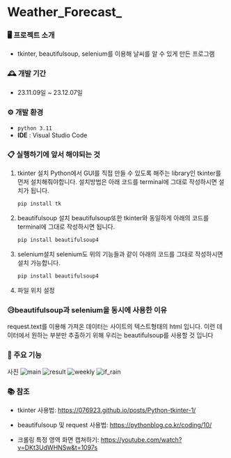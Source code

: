 # Weather_Forecast_


### 🖥️ 프로젝트 소개
- tkinter, beautifulsoup, selenium를 이용해 날씨를 알 수 있게 만든 프로그램

### 🕰️ 개발 기간
- 23.11.09일   ~   23.12.07일

### ⚙️ 개발 환경
- `python 3.11`
- **IDE** : Visual Studio Code

### 📋 실행하기에 앞서 해야되는 것
 1. tkinter 설치
Python에서 GUI를 직접 만들 수 있도록 해주는 library인 tkinter를 먼저 설치해줘야합니다.
설치방법은 아래 코드를 terminal에 그대로 작성하시면 설치가 됩니다.
    ```python
    pip install tk
    ```
    
2. beautifulsoup 설치
beautifulsoup또한 tkinter와 동일하게 아래의 코드를 terminal에 그대로 작성하시면 됩니다.
    ```python
    pip install beautifulsoup4
    ```

3. selenium설치
    selenium도 위의 기능들과 같이 아래의 코드를 그대로 작성하시면 설치 가능합니다.
    ```python
    pip install beautifulsoup4
    ```
    
4. 파일 위치 설정


### 😥beautifulsoup과 selenium을 동시에 사용한 이유
request.text를 이용해 가져온 데이터는 사이트의 텍스트형태의 html 입니다.
이런 데이터에서 원하는 부분만 추출하기 위해 우리는 beautifulsoup를 사용할 것 입니다

### 📌 주요 기능

사진
![main](https://github.com/EndlessCreation/Web_basic_study_2021-1/assets/68912105/a044e495-8b53-49a4-aee7-1897ffa0df95)
![result](https://github.com/EndlessCreation/Web_basic_study_2021-1/assets/68912105/ad994fba-e9f2-40b3-a8c1-8662238eced7)
![weekly](https://github.com/EndlessCreation/Web_basic_study_2021-1/assets/68912105/971f58ac-a1db-46c3-a11d-17bf5a3a50f2)
![if_rain](https://github.com/EndlessCreation/Web_basic_study_2021-1/assets/68912105/849dfba7-a868-44cc-bd0c-98d53f165fa9)

### 📚 참조

* tkinter 사용법: <https://076923.github.io/posts/Python-tkinter-1/>

* beautifulsoup 및 request 사용법: <https://pythonblog.co.kr/coding/10/>

* 크롤링 특정 영역 화면 캡쳐하기: <https://youtube.com/watch?v=DKt3UdWHNSw&t=1097s>
